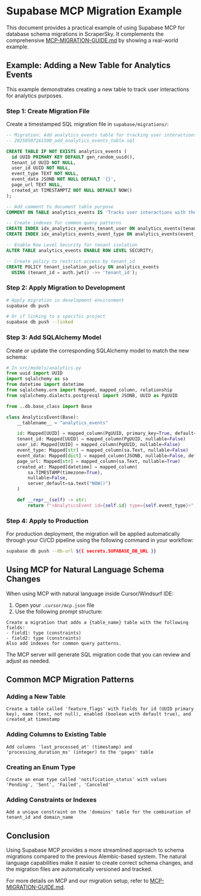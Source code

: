 # Supabase MCP Migration Example

This document provides a practical example of using Supabase MCP for database schema migrations in ScraperSky. It complements the comprehensive [MCP-MIGRATION-GUIDE.md](./MCP-MIGRATION-GUIDE.md) by showing a real-world example.

## Example: Adding a New Table for Analytics Events

This example demonstrates creating a new table to track user interactions for analytics purposes.

### Step 1: Create Migration File

Create a timestamped SQL migration file in `supabase/migrations/`:

```sql
-- Migration: Add analytics_events table for tracking user interactions
-- 20250507161500_add_analytics_events_table.sql

CREATE TABLE IF NOT EXISTS analytics_events (
  id UUID PRIMARY KEY DEFAULT gen_random_uuid(),
  tenant_id UUID NOT NULL,
  user_id UUID NOT NULL,
  event_type TEXT NOT NULL,
  event_data JSONB NOT NULL DEFAULT '{}',
  page_url TEXT NULL,
  created_at TIMESTAMPTZ NOT NULL DEFAULT NOW()
);

-- Add comment to document table purpose
COMMENT ON TABLE analytics_events IS 'Tracks user interactions with the system for analytics purposes';

-- Create indexes for common query patterns
CREATE INDEX idx_analytics_events_tenant_user ON analytics_events(tenant_id, user_id);
CREATE INDEX idx_analytics_events_event_type ON analytics_events(event_type);

-- Enable Row Level Security for tenant isolation
ALTER TABLE analytics_events ENABLE ROW LEVEL SECURITY;

-- Create policy to restrict access by tenant_id
CREATE POLICY tenant_isolation_policy ON analytics_events
  USING (tenant_id = auth.jwt() ->> 'tenant_id');
```

### Step 2: Apply Migration to Development

```bash
# Apply migration in development environment
supabase db push

# Or if linking to a specific project
supabase db push --linked
```

### Step 3: Add SQLAlchemy Model

Create or update the corresponding SQLAlchemy model to match the new schema:

```python
# In src/models/analytics.py
from uuid import UUID
import sqlalchemy as sa
from datetime import datetime
from sqlalchemy.orm import Mapped, mapped_column, relationship
from sqlalchemy.dialects.postgresql import JSONB, UUID as PgUUID

from ..db.base_class import Base

class AnalyticsEvent(Base):
    __tablename__ = "analytics_events"

    id: Mapped[UUID] = mapped_column(PgUUID, primary_key=True, default=sa.text("gen_random_uuid()"))
    tenant_id: Mapped[UUID] = mapped_column(PgUUID, nullable=False)
    user_id: Mapped[UUID] = mapped_column(PgUUID, nullable=False)
    event_type: Mapped[str] = mapped_column(sa.Text, nullable=False)
    event_data: Mapped[dict] = mapped_column(JSONB, nullable=False, default={})
    page_url: Mapped[str] = mapped_column(sa.Text, nullable=True)
    created_at: Mapped[datetime] = mapped_column(
        sa.TIMESTAMP(timezone=True),
        nullable=False,
        server_default=sa.text("NOW()")
    )

    def __repr__(self) -> str:
        return f"<AnalyticsEvent id={self.id} type={self.event_type}>"
```

### Step 4: Apply to Production

For production deployment, the migration will be applied automatically through your CI/CD pipeline using the following command in your workflow:

```bash
supabase db push --db-url ${{ secrets.SUPABASE_DB_URL }}
```

## Using MCP for Natural Language Schema Changes

When using MCP with natural language inside Cursor/Windsurf IDE:

1. Open your `.cursor/mcp.json` file
2. Use the following prompt structure:

```
Create a migration that adds a {table_name} table with the following fields:
- field1: type (constraints)
- field2: type (constraints)
Also add indexes for common query patterns.
```

The MCP server will generate SQL migration code that you can review and adjust as needed.

## Common MCP Migration Patterns

### Adding a New Table
```
Create a table called 'feature_flags' with fields for id (UUID primary key), name (text, not null), enabled (boolean with default true), and created_at timestamp
```

### Adding Columns to Existing Table
```
Add columns 'last_processed_at' (timestamp) and 'processing_duration_ms' (integer) to the 'pages' table
```

### Creating an Enum Type
```
Create an enum type called 'notification_status' with values 'Pending', 'Sent', 'Failed', 'Canceled'
```

### Adding Constraints or Indexes
```
Add a unique constraint on the 'domains' table for the combination of tenant_id and domain_name
```

## Conclusion

Using Supabase MCP provides a more streamlined approach to schema migrations compared to the previous Alembic-based system. The natural language capabilities make it easier to create correct schema changes, and the migration files are automatically versioned and tracked.

For more details on MCP and our migration setup, refer to [MCP-MIGRATION-GUIDE.md](./MCP-MIGRATION-GUIDE.md).
